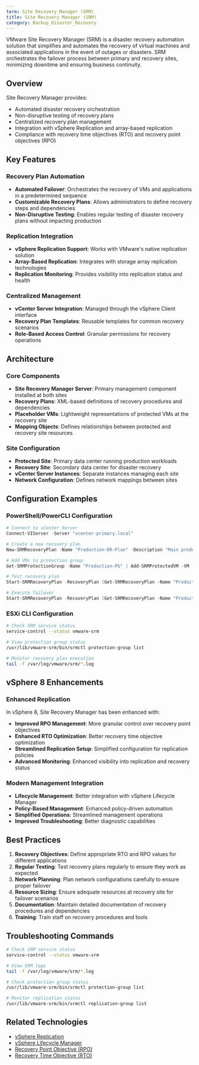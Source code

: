 ```yaml
---
term: Site Recovery Manager (SRM)
title: Site Recovery Manager (SRM)
category: Backup_Disaster_Recovery
---
```


VMware Site Recovery Manager (SRM) is a disaster recovery automation solution that simplifies and automates the recovery of virtual machines and associated applications in the event of outages or disasters. SRM orchestrates the failover process between primary and recovery sites, minimizing downtime and ensuring business continuity.

## Overview

Site Recovery Manager provides:
- Automated disaster recovery orchestration
- Non-disruptive testing of recovery plans
- Centralized recovery plan management
- Integration with vSphere Replication and array-based replication
- Compliance with recovery time objectives (RTO) and recovery point objectives (RPO)

## Key Features

### Recovery Plan Automation
- **Automated Failover**: Orchestrates the recovery of VMs and applications in a predetermined sequence
- **Customizable Recovery Plans**: Allows administrators to define recovery steps and dependencies
- **Non-Disruptive Testing**: Enables regular testing of disaster recovery plans without impacting production

### Replication Integration
- **vSphere Replication Support**: Works with VMware's native replication solution
- **Array-Based Replication**: Integrates with storage array replication technologies
- **Replication Monitoring**: Provides visibility into replication status and health

### Centralized Management
- **vCenter Server Integration**: Managed through the vSphere Client interface
- **Recovery Plan Templates**: Reusable templates for common recovery scenarios
- **Role-Based Access Control**: Granular permissions for recovery operations

## Architecture

### Core Components
- **Site Recovery Manager Server**: Primary management component installed at both sites
- **Recovery Plans**: XML-based definitions of recovery procedures and dependencies
- **Placeholder VMs**: Lightweight representations of protected VMs at the recovery site
- **Mapping Objects**: Defines relationships between protected and recovery site resources

### Site Configuration
- **Protected Site**: Primary data center running production workloads
- **Recovery Site**: Secondary data center for disaster recovery
- **vCenter Server Instances**: Separate instances managing each site
- **Network Configuration**: Defines network mappings between sites

## Configuration Examples

### PowerShell/PowerCLI Configuration
```powershell
# Connect to vCenter Server
Connect-VIServer -Server "vcenter-primary.local"

# Create a new recovery plan
New-SRMRecoveryPlan -Name "Production-DR-Plan" -Description "Main production recovery plan"

# Add VMs to protection group
Get-SRMProtectionGroup -Name "Production-PG" | Add-SRMProtectedVM -VM (Get-VM -Name "WebServer01", "AppServer01", "DBServer01")

# Test recovery plan
Start-SRMRecoveryPlan -RecoveryPlan (Get-SRMRecoveryPlan -Name "Production-DR-Plan") -ValidateOnly

# Execute failover
Start-SRMRecoveryPlan -RecoveryPlan (Get-SRMRecoveryPlan -Name "Production-DR-Plan")
```

### ESXi CLI Configuration
```bash
# Check SRM service status
service-control --status vmware-srm

# View protection group status
/usr/lib/vmware-srm/bin/srmctl protection-group list

# Monitor recovery plan execution
tail -f /var/log/vmware/srm/*.log
```

## vSphere 8 Enhancements

### Enhanced Replication
In vSphere 8, Site Recovery Manager has been enhanced with:
- **Improved RPO Management**: More granular control over recovery point objectives
- **Enhanced RTO Optimization**: Better recovery time objective optimization
- **Streamlined Replication Setup**: Simplified configuration for replication policies
- **Advanced Monitoring**: Enhanced visibility into replication and recovery status

### Modern Management Integration
- **Lifecycle Management**: Better integration with vSphere Lifecycle Manager
- **Policy-Based Management**: Enhanced policy-driven automation
- **Simplified Operations**: Streamlined management operations
- **Improved Troubleshooting**: Better diagnostic capabilities

## Best Practices

1. **Recovery Objectives**: Define appropriate RTO and RPO values for different applications
2. **Regular Testing**: Test recovery plans regularly to ensure they work as expected
3. **Network Planning**: Plan network configurations carefully to ensure proper failover
4. **Resource Sizing**: Ensure adequate resources at recovery site for failover scenarios
5. **Documentation**: Maintain detailed documentation of recovery procedures and dependencies
6. **Training**: Train staff on recovery procedures and tools

## Troubleshooting Commands

```bash
# Check SRM service status
service-control --status vmware-srm

# View SRM logs
tail -f /var/log/vmware/srm/*.log

# Check protection group status
/usr/lib/vmware-srm/bin/srmctl protection-group list

# Monitor replication status
/usr/lib/vmware-srm/bin/srmctl replication-group list
```

## Related Technologies

- [vSphere Replication](/glossary/term/vsphere-replication.md)
- [vSphere Lifecycle Manager](/glossary/term/vsphere-lifecycle-manager.md)
- [Recovery Point Objective (RPO)](/glossary/term/recovery-point-objective.md)
- [Recovery Time Objective (RTO)](/glossary/term/recovery-time-objective.md)

